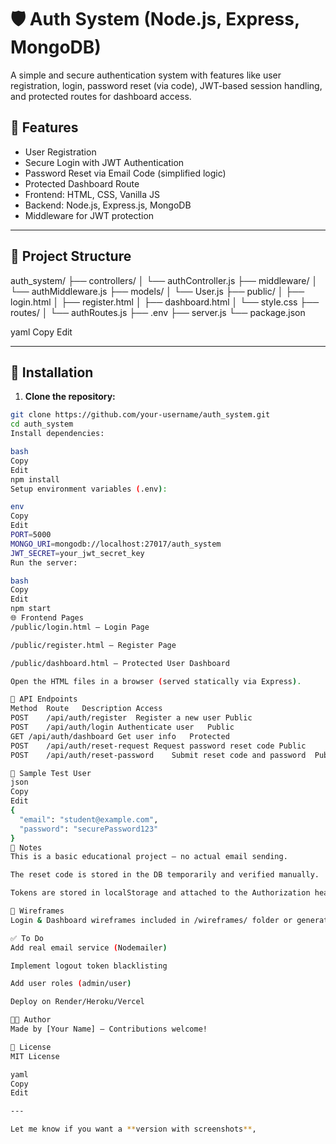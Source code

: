 # 🛡️ Auth System (Node.js, Express, MongoDB)

A simple and secure authentication system with features like user registration, login, password reset (via code), JWT-based session handling, and protected routes for dashboard access.

## 🚀 Features

- User Registration
- Secure Login with JWT Authentication
- Password Reset via Email Code (simplified logic)
- Protected Dashboard Route
- Frontend: HTML, CSS, Vanilla JS
- Backend: Node.js, Express.js, MongoDB
- Middleware for JWT protection

---

## 📁 Project Structure
auth_system/
├── controllers/
│ └── authController.js
├── middleware/
│ └── authMiddleware.js
├── models/
│ └── User.js
├── public/
│ ├── login.html
│ ├── register.html
│ ├── dashboard.html
│ └── style.css
├── routes/
│ └── authRoutes.js
├── .env
├── server.js
└── package.json

yaml
Copy
Edit

---

## 🔧 Installation

1. **Clone the repository:**
```bash
git clone https://github.com/your-username/auth_system.git
cd auth_system
Install dependencies:

bash
Copy
Edit
npm install
Setup environment variables (.env):

env
Copy
Edit
PORT=5000
MONGO_URI=mongodb://localhost:27017/auth_system
JWT_SECRET=your_jwt_secret_key
Run the server:

bash
Copy
Edit
npm start
🌐 Frontend Pages
/public/login.html – Login Page

/public/register.html – Register Page

/public/dashboard.html – Protected User Dashboard

Open the HTML files in a browser (served statically via Express).

🔐 API Endpoints
Method	Route	Description	Access
POST	/api/auth/register	Register a new user	Public
POST	/api/auth/login	Authenticate user	Public
GET	/api/auth/dashboard	Get user info	Protected
POST	/api/auth/reset-request	Request password reset code	Public
POST	/api/auth/reset-password	Submit reset code and password	Public

🧪 Sample Test User
json
Copy
Edit
{
  "email": "student@example.com",
  "password": "securePassword123"
}
📌 Notes
This is a basic educational project — no actual email sending.

The reset code is stored in the DB temporarily and verified manually.

Tokens are stored in localStorage and attached to the Authorization header.

📸 Wireframes
Login & Dashboard wireframes included in /wireframes/ folder or generated via ChatGPT.

✅ To Do
Add real email service (Nodemailer)

Implement logout token blacklisting

Add user roles (admin/user)

Deploy on Render/Heroku/Vercel

🧑‍💻 Author
Made by [Your Name] – Contributions welcome!

📄 License
MIT License

yaml
Copy
Edit

---

Let me know if you want a **version with screenshots**,

